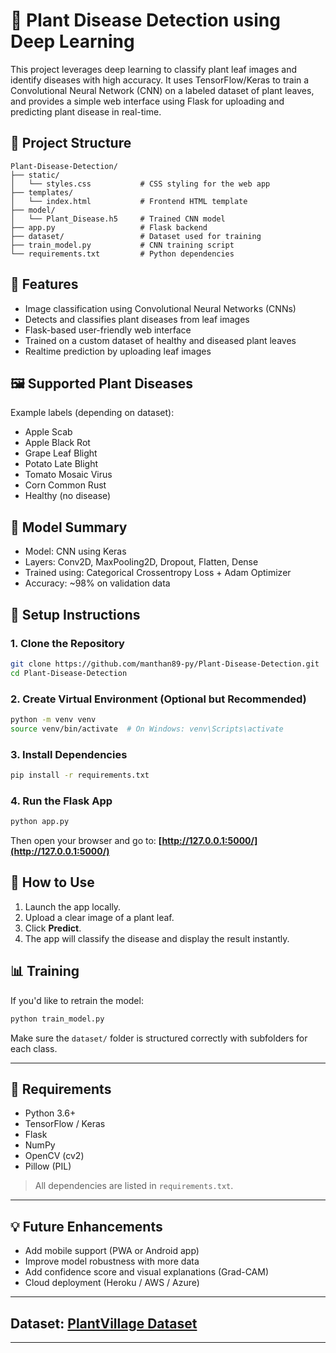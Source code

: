 # 🌿 Plant Disease Detection using Deep Learning

This project leverages deep learning to classify plant leaf images and identify diseases with high accuracy. It uses TensorFlow/Keras to train a Convolutional Neural Network (CNN) on a labeled dataset of plant leaves, and provides a simple web interface using Flask for uploading and predicting plant disease in real-time.



## 📁 Project Structure

```
Plant-Disease-Detection/
├── static/
│   └── styles.css           # CSS styling for the web app
├── templates/
│   └── index.html           # Frontend HTML template
├── model/
│   └── Plant_Disease.h5     # Trained CNN model
├── app.py                   # Flask backend
├── dataset/                 # Dataset used for training
├── train_model.py           # CNN training script
└── requirements.txt         # Python dependencies
```


## 🚀 Features

* Image classification using Convolutional Neural Networks (CNNs)
* Detects and classifies plant diseases from leaf images
* Flask-based user-friendly web interface
* Trained on a custom dataset of healthy and diseased plant leaves
* Realtime prediction by uploading leaf images



## 🖼️ Supported Plant Diseases

Example labels (depending on dataset):

* Apple Scab
* Apple Black Rot
* Grape Leaf Blight
* Potato Late Blight
* Tomato Mosaic Virus
* Corn Common Rust
* Healthy (no disease)



## 🧠 Model Summary

* Model: CNN using Keras
* Layers: Conv2D, MaxPooling2D, Dropout, Flatten, Dense
* Trained using: Categorical Crossentropy Loss + Adam Optimizer
* Accuracy: \~98% on validation data



## 🔧 Setup Instructions

### 1. Clone the Repository

```bash
git clone https://github.com/manthan89-py/Plant-Disease-Detection.git
cd Plant-Disease-Detection
```

### 2. Create Virtual Environment (Optional but Recommended)

```bash
python -m venv venv
source venv/bin/activate  # On Windows: venv\Scripts\activate
```

### 3. Install Dependencies

```bash
pip install -r requirements.txt
```

### 4. Run the Flask App

```bash
python app.py
```

Then open your browser and go to:
**[http://127.0.0.1:5000/](http://127.0.0.1:5000/)**


## 🌱 How to Use

1. Launch the app locally.
2. Upload a clear image of a plant leaf.
3. Click **Predict**.
4. The app will classify the disease and display the result instantly.



## 📊 Training

If you'd like to retrain the model:

```bash
python train_model.py
```

Make sure the `dataset/` folder is structured correctly with subfolders for each class.

---

## 📌 Requirements

* Python 3.6+
* TensorFlow / Keras
* Flask
* NumPy
* OpenCV (cv2)
* Pillow (PIL)

> All dependencies are listed in `requirements.txt`.

---

## 💡 Future Enhancements

* Add mobile support (PWA or Android app)
* Improve model robustness with more data
* Add confidence score and visual explanations (Grad-CAM)
* Cloud deployment (Heroku / AWS / Azure)

---

## Dataset: [PlantVillage Dataset](https://www.kaggle.com/emmarex/plantdisease)


---
